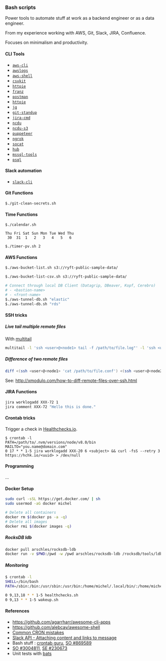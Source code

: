 ### Bash scripts

Power tools to automate stuff at work as a backend engineer or as a data engineer.

From my experience working with AWS, Git, Slack, JIRA, Confluence.

Focuses on minimalism and productivity.

#### CLI Tools

- [`aws-cli`](https://github.com/aws/aws-cli)
- [`awslogs`](https://github.com/jorgebastida/awslogs)
- [`aws-shell`](https://github.com/awslabs/aws-shell)
- [`csvkit`](https://github.com/wireservice/csvkit)
- [`httpie`](https://httpie.org)
- [`franz`](https://github.com/meetfranz/franz)
- [`postman`](https://www.getpostman.com)
- [`httpie`](https://httpie.org)
- [`jq`](https://stedolan.github.io/jq/)
- [`git-standup`](https://github.com/kamranahmedse/git-standup)
- [`jira-cmd`](https://github.com/germanrcuriel/jira-cmd)
- [`ncdu`](https://dev.yorhel.nl/ncdu)
- [`ncdu-s3`](https://github.com/EverythingMe/ncdu-s3)
- [`puppeteer`](https://github.com/GoogleChrome/puppeteer)
- [`ngrok`](https://ngrok.com)
- [`socat`](https://github.com/craSH/socat)
- [`hub`](https://github.com/github/hub)
- [`mssql-tools`](https://docs.microsoft.com/en-us/sql/linux/sql-server-linux-setup-tools)
- [`psql`](https://docs.aws.amazon.com/redshift/latest/mgmt/connecting-from-psql.html)

#### Slack automation

- [`slack-cli`](https://github.com/candrholdings/slack-cli)

#### Git Functions

```
$./git-clean-secrets.sh
```

#### Time Functions
```
$./calendar.sh

Thu	Fri	Sat	Sun	Mon	Tue	Wed	Thu
 30	 31	 1	 2	 3	 4	 5	 6

$./timer-pv.sh 2
```

#### AWS Functions

```bash
$./aws-bucket-list.sh s3://ryft-public-sample-data/

$./aws-bucket-list-csv.sh s3://ryft-public-sample-data/

# Connect through local DB Client (Datagrip, DBeaver, Kopf, Cerebro)
# - <bastion-name>
# - <front-name>
$./aws-tunnel-db.sh "elastic"
$./aws-tunnel-db.sh "rds"
```

#### SSH tricks

##### Live tail multiple remote files

With [multitail](https://www.vanheusden.com/multitail/)

```bash
multitail -l 'ssh <user>@<node1> tail -f /path/to/file.log"' -l 'ssh <user>@<node2> "tail -f /path/to/file.log"'
```

##### Difference of two remote files

```bash
diff <(ssh <user>@<node1> 'cat /path/to/file.conf') <(ssh <user>@<node2> 'cat /path/to/file.conf')
```

See: http://xmodulo.com/how-to-diff-remote-files-over-ssh.html

#### JIRA Functions

```bash
jira worklogadd XXX-72 1
jira comment XXX-72 "Hello this is done."
```

#### Crontab tricks

Trigger a check in [Healthchecks.io](https://healthchecks.io/checks/).

```
$ crontab -l
PATH=/path/to/.nvm/versions/node/v8.0/bin
MAILTO="you.name@domain.com"
0 17 * * 1-5 jira worklogadd XXX-20 6 <subject> && curl -fsS --retry 3 https://hchk.io/<uuid> > /dev/null
```

#### Programming

...

#### Docker Setup

```bash
sudo curl -sSL https://get.docker.com/ | sh
sudo usermod -aG docker michel
```

```bash
# Delete all containers
docker rm $(docker ps -a -q)
# Delete all images
docker rmi $(docker images -q)
```

##### RocksDB ldb

```bash
docker pull arschles/rocksdb-ldb
docker run -v $PWD:/pwd -w /pwd arschles/rocksdb-ldb /rocksdb/tools/ldb --db=. scan
```

##### Monitoring

```sh
$ crontab -l
SHELL=/bin/bash
PATH=/sbin:/bin:/usr/sbin:/usr/bin:/home/michel/.local/bin/:/home/michel/Scripts/monitoring

0 9,13,18 * * 1-5 healthchecks.sh
0 9,13 * * 1-5 wakeup.sh
```

#### References

- https://github.com/agarrharr/awesome-cli-apps
- https://github.com/alebcay/awesome-shell
- [Common CRON mistakes](http://www.alleft.com/sysadmin/common-cron-mistakes/)
- [Slack API - Attaching content and links to message](https://api.slack.com/docs/message-attachments)
- Bash stuff : [crontab guru](https://crontab.guru), [SO #869589](https://stackoverflow.com/questions/869589)
- [SO #3004811](https://stackoverflow.com/questions/3004811), [SE #230673](https://unix.stackexchange.com/questions/230673)
- Unit tests with [bats](https://github.com/sstephenson/bats)
